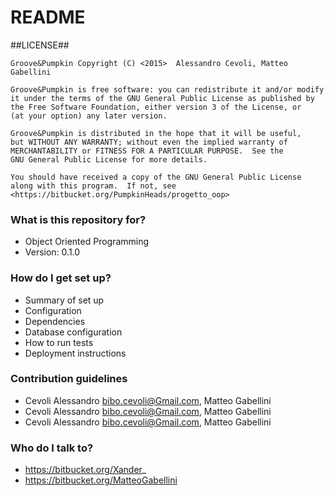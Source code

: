 # README #

##LICENSE##

    Groove&Pumpkin Copyright (C) <2015>  Alessandro Cevoli, Matteo Gabellini

    Groove&Pumpkin is free software: you can redistribute it and/or modify
    it under the terms of the GNU General Public License as published by
    the Free Software Foundation, either version 3 of the License, or
    (at your option) any later version.

    Groove&Pumpkin is distributed in the hope that it will be useful,
    but WITHOUT ANY WARRANTY; without even the implied warranty of
    MERCHANTABILITY or FITNESS FOR A PARTICULAR PURPOSE.  See the
    GNU General Public License for more details.

    You should have received a copy of the GNU General Public License
    along with this program.  If not, see <https://bitbucket.org/PumpkinHeads/progetto_oop>

### What is this repository for? ###

* Object Oriented Programming
* Version: 0.1.0

### How do I get set up? ###

* Summary of set up
* Configuration
* Dependencies
* Database configuration
* How to run tests
* Deployment instructions

### Contribution guidelines ###

* Cevoli Alessandro <bibo.cevoli@Gmail.com>, Matteo Gabellini
* Cevoli Alessandro <bibo.cevoli@Gmail.com>, Matteo Gabellini
* Cevoli Alessandro <bibo.cevoli@Gmail.com>, Matteo Gabellini

### Who do I talk to? ###

* https://bitbucket.org/Xander_
* https://bitbucket.org/MatteoGabellini